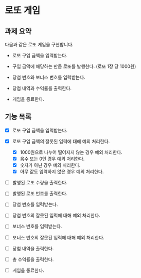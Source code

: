 # 로또 게임

## 과제 요약

다음과 같은 로또 게임을 구현합니다.

- 로또 구입 금액을 입력받는다.

- 구입 금액에 해당하는 만큼 로또를 발행한다. (로또 1장 당 1000원)

- 당첨 번호와 보너스 번호를 입력받는다.

- 당첨 내역과 수익률를 출력한다.

- 게임을 종료한다.

## 기능 목록

- [X] 로또 구입 금액을 입력받는다. 

- [X] 로또 구입 금액의 잘못된 입력에 대해 예외 처리한다.
  - [X] 1000원으로 나누어 떨어지지 않는 경우 예외 처리한다.
  - [X] 음수 또는 0인 경우 예외 처리한다.
  - [X] 숫자가 아닌 경우 예외 처리한다.
  - [X] 아무 값도 입력하지 않은 경우 예외 처리한다.
  
- [ ] 발행된 로또 수량을 출력한다.

- [ ] 발행된 로또 번호를 출력한다.

- [ ] 당첨 번호를 입력받는다.

- [ ] 당첨 번호의 잘못된 입력에 대해 예외 처리한다.

- [ ] 보너스 번호를 입력받는다.

- [ ] 보너스 번호의 잘못된 입력에 대해 예외 처리한다.

- [ ] 당첨 내역을 출력한다.

- [ ] 총 수익률을 출력한다.

- [ ] 게임을 종료한다.